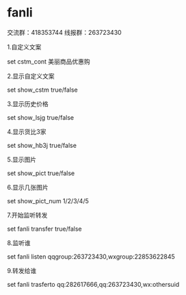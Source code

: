 # fanli

交流群：418353744 线报群：263723430

1.自定义文案

set cstm_cont    美丽商品优惠购

2.显示自定义文案

set show_cstm  true/false

3.显示历史价格

set show_lsjg    true/false 

4.显示货比3家

set show_hb3j    true/false

5.显示图片

set show_pict    true/false

6.显示几张图片

set show_pict_num 1/2/3/4/5  

7.开始监听转发

set fanli transfer true/false

8.监听谁

set fanli listen qqgroup:263723430,wxgroup:22853622845

9.转发给谁

set fanli trasferto qq:282617666,qq:263723430,wx:othersuid
